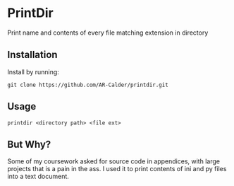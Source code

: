 PrintDir
=================

Print name and contents of every file matching extension in directory

Installation 
-------------

Install by running:

    git clone https://github.com/AR-Calder/printdir.git


Usage
-----
  
    printdir <directory path> <file ext>
    

But Why?
--------

Some of my coursework asked for source code in appendices, with large projects that is a pain in the ass.
I used it to print contents of ini and py files into a text document. 
